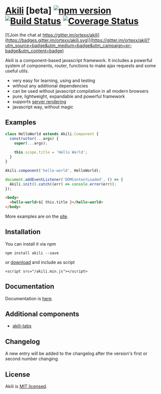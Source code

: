# [Akili](http://akilijs.com) [beta] [![npm version](https://badge.fury.io/js/akili.svg)](https://badge.fury.io/js/akili) [![Build Status](https://travis-ci.org/ortexx/akili.svg?branch=master)](https://travis-ci.org/ortexx/akili) [![Coverage Status](https://coveralls.io/repos/github/ortexx/akili/badge.svg?branch=master)](https://coveralls.io/github/ortexx/akili?branch=master)

[![Join the chat at https://gitter.im/ortexx/akili](https://badges.gitter.im/ortexx/akili.svg)](https://gitter.im/ortexx/akili?utm_source=badge&utm_medium=badge&utm_campaign=pr-badge&utm_content=badge)

Akili is a component-based javascript framework. 
It includes a powerful system of components, router, functions to make ajax requests and some useful utils.

* very easy for learning, using and testing
* without any additional dependencies
* can be used without javascript compilation in all modern browsers
* pure, lightweight, expandable and powerful framework
* supports [server rendering](https://github.com/ortexx/akili-connect)
* javascript way, without magic

## Examples

```js
class HelloWorld extends Akili.Component {
  constructor(...args) {
    super(...args);
    
    this.scope.title = 'Hello World';
  }
}

Akili.component('hello-world', HelloWorld);

document.addEventListener('DOMContentLoaded', () => {
  Akili.init().catch((err) => console.error(err));
});
```

```html
<body>
  <hello-world>${ this.title }</hello-world>
</body>
```

More examples are on the [site](http://akilijs.com).

## Installation
You can install it via npm

```
npm install akili --save
```

or [download](http://akilijs.com/js/libs/akili.min.js) and include as script
 
```
<script src="/akili.min.js"></script>
```

## Documentation
Documentation is [here](http://akilijs.com/docs/getting-started).

## Additional components
* [akili-tabs](https://github.com/ortexx/akili-tabs)


## Changelog
A new entry will be added to the changelog after the version's first or second number changing.

## License
Akili is [MIT licensed](/LICENSE).


 
